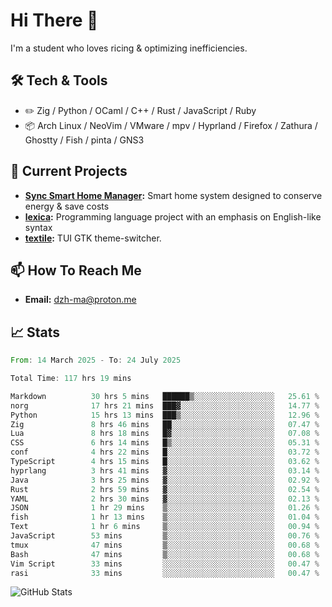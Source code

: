 # Hi There 👋
I'm a student who loves ricing & optimizing inefficiencies.
## 🛠️ Tech & Tools
- ✏️  Zig / Python / OCaml / C++ / Rust / JavaScript / Ruby
- 📦 Arch Linux / NeoVim / VMware / mpv / Hyprland / Firefox / Zathura / Ghostty / Fish / pinta / GNS3
## 🔭 Current Projects
- **[Sync Smart Home Manager](https://github.com/dzh-ma/sync):** Smart home system designed to conserve energy & save costs
- **[lexica](https://github.com/dzh-ma/lexica):** Programming language project with an emphasis on English-like syntax
- **[textile](https://github.com/dzh-ma/textile):** TUI GTK theme-switcher.
## 📫 How To Reach Me
- **Email:** [dzh-ma@proton.me](mailto:dzh-ma@proton.me)
## 📈 Stats
<!--START_SECTION:waka-->

```rust
From: 14 March 2025 - To: 24 July 2025

Total Time: 117 hrs 19 mins

Markdown          30 hrs 5 mins   ██████▒░░░░░░░░░░░░░░░░░░   25.61 %
norg              17 hrs 21 mins  ███▓░░░░░░░░░░░░░░░░░░░░░   14.77 %
Python            15 hrs 13 mins  ███▒░░░░░░░░░░░░░░░░░░░░░   12.96 %
Zig               8 hrs 46 mins   ██░░░░░░░░░░░░░░░░░░░░░░░   07.47 %
Lua               8 hrs 18 mins   █▓░░░░░░░░░░░░░░░░░░░░░░░   07.08 %
CSS               6 hrs 14 mins   █▒░░░░░░░░░░░░░░░░░░░░░░░   05.31 %
conf              4 hrs 22 mins   █░░░░░░░░░░░░░░░░░░░░░░░░   03.72 %
TypeScript        4 hrs 15 mins   █░░░░░░░░░░░░░░░░░░░░░░░░   03.62 %
hyprlang          3 hrs 41 mins   ▓░░░░░░░░░░░░░░░░░░░░░░░░   03.14 %
Java              3 hrs 25 mins   ▓░░░░░░░░░░░░░░░░░░░░░░░░   02.92 %
Rust              2 hrs 59 mins   ▓░░░░░░░░░░░░░░░░░░░░░░░░   02.54 %
YAML              2 hrs 30 mins   ▓░░░░░░░░░░░░░░░░░░░░░░░░   02.13 %
JSON              1 hr 29 mins    ▒░░░░░░░░░░░░░░░░░░░░░░░░   01.26 %
fish              1 hr 13 mins    ▒░░░░░░░░░░░░░░░░░░░░░░░░   01.04 %
Text              1 hr 6 mins     ▒░░░░░░░░░░░░░░░░░░░░░░░░   00.94 %
JavaScript        53 mins         ▒░░░░░░░░░░░░░░░░░░░░░░░░   00.76 %
tmux              47 mins         ▒░░░░░░░░░░░░░░░░░░░░░░░░   00.68 %
Bash              47 mins         ▒░░░░░░░░░░░░░░░░░░░░░░░░   00.68 %
Vim Script        33 mins         ░░░░░░░░░░░░░░░░░░░░░░░░░   00.47 %
rasi              33 mins         ░░░░░░░░░░░░░░░░░░░░░░░░░   00.47 %
```

<!--END_SECTION:waka-->

![GitHub Stats](https://github-readme-stats.vercel.app/api?username=dzh-ma&show_icons=true&theme=transparent)
